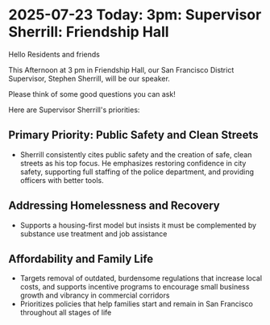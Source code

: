 # 2025-07-23 Today: 3pm: Supervisor Sherrill: Friendship Hall

Hello Residents and friends

This Afternoon at 3 pm in Friendship Hall, our San Francisco District Supervisor, Stephen Sherrill, will be our speaker.

Please think of some good questions you can ask!

Here are Supervisor Sherrill's priorities:

## Primary Priority: Public Safety and Clean Streets

* Sherrill consistently cites public safety and the creation of safe, clean streets as his top focus. He emphasizes restoring confidence in city safety, supporting full staffing of the police department, and providing officers with better tools.

## Addressing Homelessness and Recovery

* Supports a housing-first model but insists it must be complemented by substance use treatment and job assistance

## Affordability and Family Life

* Targets removal of outdated, burdensome regulations that increase local costs, and supports incentive programs to encourage small business growth and vibrancy in commercial corridors
* Prioritizes policies that help families start and remain in San Francisco throughout all stages of life
